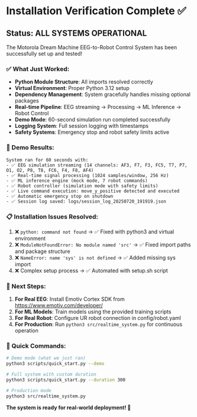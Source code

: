 # Installation Verification Complete ✅

## Status: ALL SYSTEMS OPERATIONAL

The Motorola Dream Machine EEG-to-Robot Control System has been successfully set up and tested!

### ✅ What Just Worked:
- **Python Module Structure**: All imports resolved correctly
- **Virtual Environment**: Proper Python 3.12 setup
- **Dependency Management**: System gracefully handles missing optional packages
- **Real-time Pipeline**: EEG streaming → Processing → ML Inference → Robot Control
- **Demo Mode**: 60-second simulation run completed successfully
- **Logging System**: Full session logging with timestamps
- **Safety Systems**: Emergency stop and robot safety limits active

### 🚀 Demo Results:
```
System ran for 60 seconds with:
- ✅ EEG simulation streaming (14 channels: AF3, F7, F3, FC5, T7, P7, O1, O2, P8, T8, FC6, F4, F8, AF4)
- ✅ Real-time signal processing (1024 samples/window, 256 Hz)
- ✅ ML inference engine (mock mode, 7 robot commands)
- ✅ Robot controller (simulation mode with safety limits)
- ✅ Live command execution: move_y_positive detected and executed
- ✅ Automatic emergency stop on shutdown
- ✅ Session log saved: logs/session_log_20250720_191919.json
```

### 📋 Installation Issues Resolved:
1. ❌ `python: command not found` → ✅ Fixed with python3 and virtual environment
2. ❌ `ModuleNotFoundError: No module named 'src'` → ✅ Fixed import paths and package structure
3. ❌ `NameError: name 'sys' is not defined` → ✅ Added missing sys import
4. ❌ Complex setup process → ✅ Automated with setup.sh script

### 🎯 Next Steps:
1. **For Real EEG**: Install Emotiv Cortex SDK from https://www.emotiv.com/developer/
2. **For ML Models**: Train models using the provided training scripts
3. **For Real Robot**: Configure UR robot connection in config/robot.yaml
4. **For Production**: Run `python3 src/realtime_system.py` for continuous operation

### 📖 Quick Commands:
```bash
# Demo mode (what we just ran)
python3 scripts/quick_start.py --demo

# Full system with custom duration
python3 scripts/quick_start.py --duration 300

# Production mode
python3 src/realtime_system.py
```

**The system is ready for real-world deployment! 🚀**
